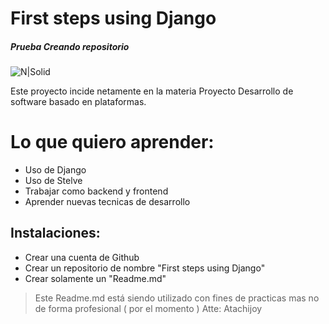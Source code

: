 # First steps using Django
##### Prueba Creando repositorio

![N|Solid](https://c.tenor.com/hBPePzns2fwAAAAC/eris-boreas-greyrat-mushoku-tensei.gif)

Este proyecto incide netamente en la materia Proyecto Desarrollo de software basado en plataformas.

# Lo que quiero aprender:

- Uso de Django
- Uso de Stelve
- Trabajar como backend y frontend
- Aprender nuevas tecnicas de desarrollo

## Instalaciones: 

- Crear una cuenta de Github
- Crear un repositorio de nombre "First steps using Django"
- Crear solamente un "Readme.md"

> Este Readme.md está siendo utilizado con fines de practicas mas no de forma profesional ( por el momento ) 
> Atte: Atachijoy

